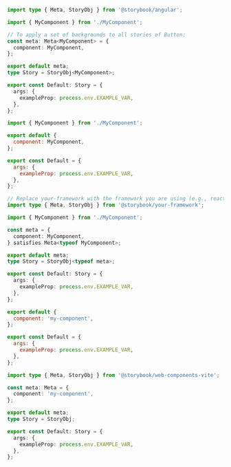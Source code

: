 ```ts filename="MyComponent.stories.ts" renderer="angular" language="ts"
import type { Meta, StoryObj } from '@storybook/angular';

import { MyComponent } from './MyComponent';

// To apply a set of backgrounds to all stories of Button:
const meta: Meta<MyComponent> = {
  component: MyComponent,
};

export default meta;
type Story = StoryObj<MyComponent>;

export const Default: Story = {
  args: {
    exampleProp: process.env.EXAMPLE_VAR,
  },
};
```

```js filename="MyComponent.stories.js|jsx" renderer="common" language="js"
import { MyComponent } from './MyComponent';

export default {
  component: MyComponent,
};

export const Default = {
  args: {
    exampleProp: process.env.EXAMPLE_VAR,
  },
};
```

```ts filename="MyComponent.stories.ts|tsx" renderer="common" language="ts"
// Replace your-framework with the framework you are using (e.g., react-vite, vue3-vite, angular, etc.)
import type { Meta, StoryObj } from '@storybook/your-framework';

import { MyComponent } from './MyComponent';

const meta = {
  component: MyComponent,
} satisfies Meta<typeof MyComponent>;

export default meta;
type Story = StoryObj<typeof meta>;

export const Default: Story = {
  args: {
    exampleProp: process.env.EXAMPLE_VAR,
  },
};
```

```js filename="MyComponent.stories.js" renderer="web-components" language="js"
export default {
  component: 'my-component',
};

export const Default = {
  args: {
    exampleProp: process.env.EXAMPLE_VAR,
  },
};
```

```ts filename="MyComponent.stories.ts" renderer="web-components" language="ts"
import type { Meta, StoryObj } from '@storybook/web-components-vite';

const meta: Meta = {
  component: 'my-component',
};

export default meta;
type Story = StoryObj;

export const Default: Story = {
  args: {
    exampleProp: process.env.EXAMPLE_VAR,
  },
};
```
